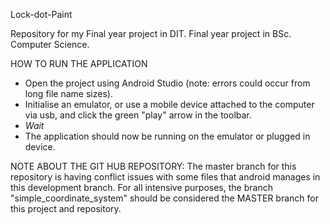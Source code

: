Lock-dot-Paint

Repository for my Final year project in DIT. Final year project in BSc. Computer Science.

HOW TO RUN THE APPLICATION

- Open the project using Android Studio (note: errors could occur from long file name sizes).
- Initialise an emulator, or use a mobile device attached to the computer via usb, and click the green "play" arrow in the toolbar.
- *Wait*
- The application should now be running on the emulator or plugged in device.



NOTE ABOUT THE GIT HUB REPOSITORY: 
The master branch for this repository is having conflict issues with some files that android manages in this development branch. 
For all intensive purposes, the branch "simple_coordinate_system" should be considered 
  the MASTER branch for this project and repository.

